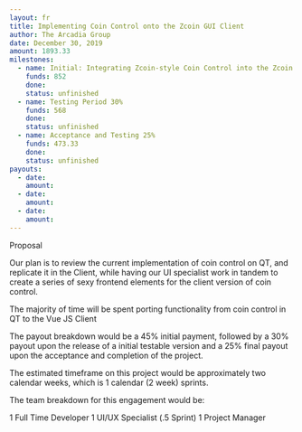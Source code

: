 ```yaml
---
layout: fr
title: Implementing Coin Control onto the Zcoin GUI Client
author: The Arcadia Group
date: December 30, 2019
amount: 1893.33
milestones:
  - name: Initial: Integrating Zcoin-style Coin Control into the Zcoin GUI Client 45%
    funds: 852
    done:
    status: unfinished
  - name: Testing Period 30%
    funds: 568‬
    done:
    status: unfinished
  - name: Acceptance and Testing 25%
    funds: 473.33‬
    done:
    status: unfinished
payouts:
  - date:
    amount:
  - date:
    amount:
  - date:
    amount:
---
```

Proposal

Our plan is to review the current implementation of coin control on QT, and replicate it in the Client, while having our UI specialist work in tandem to create a series of sexy frontend elements for the client version of coin control.

The majority of time will be spent porting functionality from coin control in QT to the Vue JS Client 

The payout breakdown would be a 45% initial payment, followed by a 30% payout upon the release of a initial testable version and a 25% final payout upon the acceptance and completion of the project. 

The estimated timeframe on this project would be approximately two calendar weeks, which is 1 calendar (2 week) sprints.

The team breakdown for this engagement would be:

1 Full Time Developer 
1 UI/UX Specialist (.5 Sprint)
1 Project Manager
